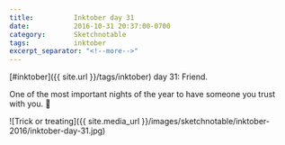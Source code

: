 ```yaml
---
title:          Inktober day 31
date:           2016-10-31 20:37:00-0700
category:       Sketchnotable
tags:           inktober
excerpt_separator: "<!--more-->"
---
```

[#inktober]({{ site.url }}/tags/inktober) day 31: Friend.

One of the most important nights of the year to have someone you trust with you. 🎃

![Trick or treating]({{ site.media_url }}/images/sketchnotable/inktober-2016/inktober-day-31.jpg)

<!--more-->
